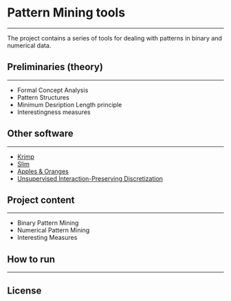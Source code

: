 # Pattern Mining tools
---
The project contains a series of tools for dealing with patterns in binary and numerical data.

## Preliminaries (theory)
---
- Formal Concept Analysis 
- Pattern Structures
- Minimum Desription Length principle
- Interestingness measures

## Other software
---
- [Krimp](https://people.mmci.uni-saarland.de/~jilles/prj/krimp/)
- [Slim](http://adrem.uantwerpen.be/slim)
- [Apples & Oranges](https://people.mmci.uni-saarland.de/~jilles/prj/apples/)
- [Unsupervised Interaction-Preserving Discretization](http://eda.mmci.uni-saarland.de/prj/ipd/)

## Project content
---
- Binary Pattern Mining
- Numerical Pattern Mining
- Interesting Measures

## How to run
---
[//]: # (```sh  $ cd dillinger```)


[//]: # (| Plugin | README |
| ------ | ------ |
| Dropbox | [plugins/dropbox/README.md][PlDb] |
| GitHub | [plugins/github/README.md][PlGh] |
)

License
----

[//]: # (These are reference links used in the body of this note and get stripped out when the markdown processor does its job)

   [node.js]: <http://nodejs.org>


